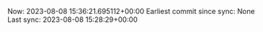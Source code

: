 Now: 2023-08-08 15:36:21.695112+00:00 Earliest commit since sync: None Last sync: 2023-08-08 15:28:29+00:00
